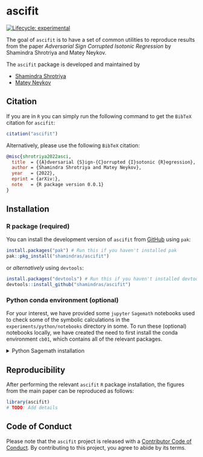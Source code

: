 
<!-- README.md is generated from README.Rmd. Please edit that file -->

# ascifit

<!-- badges: start -->

[![Lifecycle:
experimental](https://img.shields.io/badge/lifecycle-experimental-orange.svg)](https://lifecycle.r-lib.org/articles/stages.html#experimental)
<!-- [![CRAN status](https://www.r-pkg.org/badges/version/ascifit)](https://CRAN.R-project.org/package=ascifit) -->
<!-- badges: end -->

The goal of `ascifit` is to have a set of common utilities to reproduce
results from the paper *Adversarial Sign Corrupted Isotonic Regression*
by Shamindra Shrotriya and Matey Neykov.

The `ascifit` package is developed and maintained by

-   [Shamindra Shrotriya](https://www.shamindras.com/)
-   [Matey Neykov](https://mateyneykov.com/)

## Citation

If you are in `R` you can simply run the following command to get the
`BibTeX` citation for `ascifit`:

``` r
citation("ascifit")
```

Alternatively, please use the following `BibTeX` citation:

``` bibtex
@misc{shrotriya2022asci,
  title  = {{A}dversarial {S}ign-{C}orrupted {I}sotonic {R}egression},
  author = {Shamindra Shrotriya and Matey Neykov},
  year   = {2022},
  eprint = {arXiv:},
  note   = {R package version 0.0.1}
}
```

## Installation

### R package (required)

You can install the development version of `ascifit` from
[GitHub](https://github.com/) using `pak`:

``` r
install.packages("pak") # Run this if you haven't installed pak
pak::pkg_install("shamindras/ascifit")
```

or *alternatively* using `devtools`:

``` r
install.packages("devtools") # Run this if you haven't installed devtools
devtools::install_github("shamindras/ascifit")
```

### Python conda environment (optional)

For your interest, we have provided some `jupyter` `Sagemath` notebooks
used to check some of the symbolic calculations in the
`experiments/python/notebooks` directory in some. To run these
(optional) notebooks locally, we have created the need to first install
the conda environment `cb01`, which contains all of the relevant
packages.

<details>
<summary>
Python Sagemath installation
</summary>

This can be done via the following steps:

1.  Clone the `ascifit` repo and `cd` into the local cloned repo.

``` bash
git clone https://github.com/shamindras/ascifit.git
cd ascifit
```

2.  Install [Anaconda](https://www.anaconda.com/products/individual)
    locally.
3.  At the top level of the `ascifit` directory install the conda
    environment `cb01` as follows:

``` bash
make conda_cb01
```

4.  Activate the conda environment as follows:

``` bash
conda activate cb01
```

5.  You can then run the following command in your terminal, which will
    launch `jupyter lab` in your browser.

``` bash
jupyter lab
```

6.  Using `jupyter lab` in your browser, navigate to
    `experiments/python/notebooks` and start running these as required.

-   Perhaps make a copy of the notebook first to avoid any merge
    conflicts.

</details>

## Reproducibility

After performing the relevant `ascifit` `R` package installation, the
figures from the main paper can be reproduced as follows:

``` r
library(ascifit)
# TODO: Add details
```

## Code of Conduct

Please note that the `ascifit` project is released with a [Contributor
Code of
Conduct](https://contributor-covenant.org/version/2/0/CODE_OF_CONDUCT.html).
By contributing to this project, you agree to abide by its terms.
